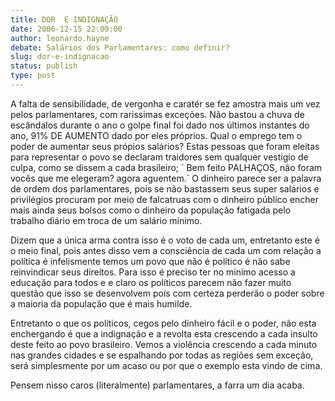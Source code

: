 ```yaml
---
title: DOR  E INDIGNAÇÃO
date: 2006-12-15 22:00:00
author: leonardo.hayne
debate: Salários dos Parlamentares: como definir?
slug: dor-e-indignacao
status: publish 
type: post
---
```


A falta de sensibilidade, de vergonha e caratér se fez amostra mais um vez pelos parlamentares, com rarissimas exceções. Não bastou a chuva de escândalos durante o ano o golpe final foi dado nos últimos instantes do ano, 91% DE AUMENTO dado por eles próprios. Qual o emprego tem o poder de aumentar seus própios salários? Estas pessoas que foram eleitas para representar o povo se declaram traidores sem qualquer vestigio de culpa, como se dissem a cada brasileiro; ´ Bem feito PALHAÇOS, não foram vocês que me elegeram? agora aguentem.´ O dinheiro parece ser a palavra de ordem dos parlamentares, pois se não bastassem seus super salários e privilégios procuram por meio de falcatruas com o dinheiro público encher mais ainda seus bolsos como o dinheiro da população fatigada pelo trabalho diário em troca de um salário mínimo.  

Dizem que a única arma contra isso é o voto de cada um, entretanto este é o meio final, pois antes disso vem a consciência de cada um com relação a política é infelismente temos um povo que não é político é não sabe reinvindicar seus direítos. Para isso é preciso ter no mínimo acesso a educação para todos e e claro os políticos parecem não fazer muito questão que isso se desenvolvem pois com certeza perderão o poder sobre a maioria da população que é mais humilde.  

Entretanto o que os políticos, cegos pelo dinheiro fácil e o poder, não esta enchergando é que a indignação e a revolta esta crescendo a cada insulto deste feito ao povo brasileiro. Vemos a violência crescendo a cada minuto nas grandes cidades e se espalhando por todas as regiões sem exceção, será simplesmente por um acaso ou por que o exemplo esta vindo de cima.   

Pensem nisso caros (literalmente) parlamentares, a farra um dia acaba.
